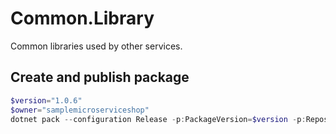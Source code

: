 ﻿# Common.Library
Common libraries used by other services.

## Create and publish package
```powershell
$version="1.0.6"
$owner="samplemicroserviceshop"
dotnet pack --configuration Release -p:PackageVersion=$version -p:RepositoryUrl=https://github.com/$owner/Common.Library -o ..\..\packages\SampleMicroserviceShop
```
